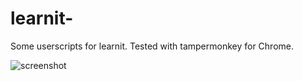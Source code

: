 # learnit-
Some userscripts for learnit.
Tested with tampermonkey for Chrome.

![screenshot](http://i.imgur.com/csCTEQ8.png)
